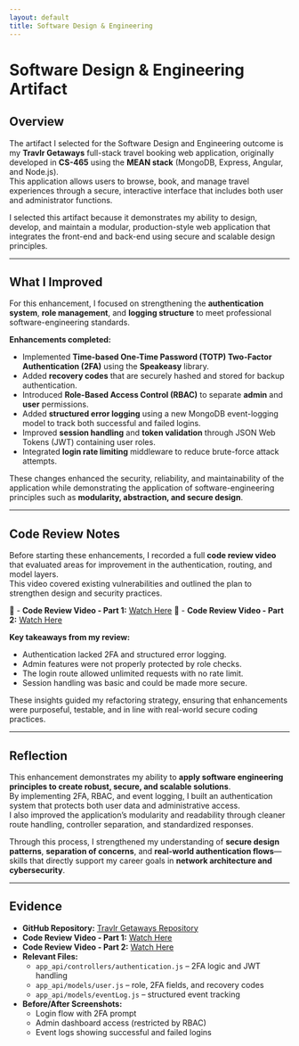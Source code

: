 ```yaml
---
layout: default
title: Software Design & Engineering
---
```


<link rel="stylesheet" href="/assets/css/custom.css">

# Software Design & Engineering Artifact

## Overview
The artifact I selected for the Software Design and Engineering outcome is my **Travlr Getaways** full-stack travel booking web application, originally developed in **CS-465** using the **MEAN stack** (MongoDB, Express, Angular, and Node.js).  
This application allows users to browse, book, and manage travel experiences through a secure, interactive interface that includes both user and administrator functions.

I selected this artifact because it demonstrates my ability to design, develop, and maintain a modular, production-style web application that integrates the front-end and back-end using secure and scalable design principles.

<!-- TODO: Add a screenshot of Travlr Getaways interface (homepage and admin panel) -->


---

## What I Improved
For this enhancement, I focused on strengthening the **authentication system**, **role management**, and **logging structure** to meet professional software-engineering standards.

**Enhancements completed:**
- Implemented **Time-based One-Time Password (TOTP) Two-Factor Authentication (2FA)** using the **Speakeasy** library.  
- Added **recovery codes** that are securely hashed and stored for backup authentication.  
- Introduced **Role-Based Access Control (RBAC)** to separate **admin** and **user** permissions.  
- Added **structured error logging** using a new MongoDB event-logging model to track both successful and failed logins.  
- Improved **session handling** and **token validation** through JSON Web Tokens (JWT) containing user roles.  
- Integrated **login rate limiting** middleware to reduce brute-force attack attempts.

These changes enhanced the security, reliability, and maintainability of the application while demonstrating the application of software-engineering principles such as **modularity, abstraction, and secure design**.

<!-- TODO: Add before/after screenshots showing login without/with 2FA prompt -->
<!-- TODO: Add screenshot showing RBAC working (admin route access denied for normal user) -->
<!-- TODO: Add screenshot of MongoDB event log entries showing successful and failed logins -->
<!-- TODO: Add terminal log showing rate limiter in use -->

---

## Code Review Notes
Before starting these enhancements, I recorded a full **code review video** that evaluated areas for improvement in the authentication, routing, and model layers.  
This video covered existing vulnerabilities and outlined the plan to strengthen design and security practices.

🎥 - **Code Review Video - Part 1:** [Watch Here](https://youtu.be/yE4y5FZN2ck)
🎥 - **Code Review Video - Part 2:** [Watch Here](https://youtu.be/-rbaklZHxl4) 

**Key takeaways from my review:**  
- Authentication lacked 2FA and structured error logging.  
- Admin features were not properly protected by role checks.  
- The login route allowed unlimited requests with no rate limit.  
- Session handling was basic and could be made more secure.  

These insights guided my refactoring strategy, ensuring that enhancements were purposeful, testable, and in line with real-world secure coding practices.

<!-- TODO: Add image or or clip showing where authentication issues were discussed -->
<!-- TODO: Add screenshot of authentication.js highlighting the new TOTP verification logic -->


---

## Reflection
This enhancement demonstrates my ability to **apply software engineering principles to create robust, secure, and scalable solutions**.  
By implementing 2FA, RBAC, and event logging, I built an authentication system that protects both user data and administrative access.  
I also improved the application’s modularity and readability through cleaner route handling, controller separation, and standardized responses.

Through this process, I strengthened my understanding of **secure design patterns**, **separation of concerns**, and **real-world authentication flows**—skills that directly support my career goals in **network architecture and cybersecurity**.

<!-- TODO: Add screenshot showing successful 2FA login with confirmation message -->
<!-- TODO: add the user model highlighting new fields (role, twoFactorEnabled, recoveryCodes) -->

---

## Evidence
- **GitHub Repository:** [Travlr Getaways Repository](https://github.com/thatone313/CS465FullStackDevelopment)  
- **Code Review Video - Part 1:** [Watch Here](https://youtu.be/yE4y5FZN2ck)
- **Code Review Video - Part 2:** [Watch Here](https://youtu.be/-rbaklZHxl4) 
- **Relevant Files:**  
  - `app_api/controllers/authentication.js` – 2FA logic and JWT handling  
  - `app_api/models/user.js` – role, 2FA fields, and recovery codes  
  - `app_api/models/eventLog.js` – structured event tracking  
- **Before/After Screenshots:**  
  - Login flow with 2FA prompt  
  - Admin dashboard access (restricted by RBAC)  
  - Event logs showing successful and failed logins
 
<!-- TODO: After screenshots are captured, upload them into artifacts/software-design/images/ -->
<!-- TODO: Replace bullet points with images -->

